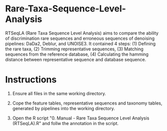 # Rare-Taxa-Sequence-Level-Analysis

RTSeqLA (Rare Taxa Sequence Level Analysis) aims to compare the ability of discrimination rare sequences and erroneous sequences of denoising pipelines: DaDa2, Deblur, and UNOISE3. 
It contained 4 steps: (1) Defining the rare taxa, (2) Trimming representative sequences, (3) Matching sequences from the reference database, (4) Calculating the hamming distance between representative sequence and database sequence.

# Instructions

1. Ensure all files in the same working directory.

2. Cope the feature tables, representative sequences and taxonomy tables, generated by pipelines into the working directory.

3. Open the R script "0. Manual - Rare Taxa Sequence Level Analysis (RTSeqLA).R" and follw the annotation in the script.
